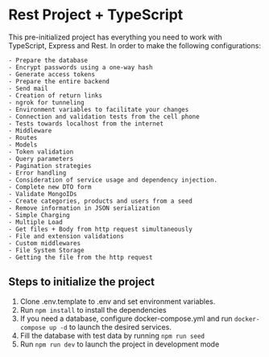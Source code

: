 # Rest Project + TypeScript

This pre-initialized project has everything you need to work with TypeScript, Express and Rest. In order to make the following configurations:

    - Prepare the database
    - Encrypt passwords using a one-way hash
    - Generate access tokens
    - Prepare the entire backend
    - Send mail
    - Creation of return links
    - ngrok for tunneling
    - Environment variables to facilitate your changes
    - Connection and validation tests from the cell phone
    - Tests towards localhost from the internet
    - Middleware
    - Routes
    - Models
    - Token validation
    - Query parameters
    - Pagination strategies
    - Error handling
    - Consideration of service usage and dependency injection.
    - Complete new DTO form
    - Validate MongoIDs
    - Create categories, products and users from a seed
    - Remove information in JSON serialization
    - Simple Charging
    - Multiple Load
    - Get files + Body from http request simultaneously
    - File and extension validations
    - Custom middlewares
    - File System Storage
    - Getting the file from the http request

## Steps to initialize the project

1. Clone .env.template to .env and set environment variables.
2. Run `npm install` to install the dependencies
3. If you need a database, configure docker-compose.yml and run `docker-compose up -d` to launch the desired services.
4. Fill the database with test data by running `npm run seed`
5. Run `npm run dev` to launch the project in development mode

